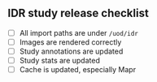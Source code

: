 <!--
If you are not releasing an IDR study you can delete this 😀
-->

## IDR study release checklist

- [ ] All import paths are under `/uod/idr`
- [ ] Images are rendered correctly
- [ ] Study annotations are updated
- [ ] Study stats are updated
- [ ] Cache is updated, especially Mapr
